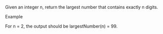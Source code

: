 Given an integer n, return the largest number that contains exactly n digits.

Example

For n = 2, the output should be
largestNumber(n) = 99.
